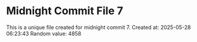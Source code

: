 # Midnight Commit File 7

This is a unique file created for midnight commit 7.
Created at: 2025-05-28 06:23:43
Random value: 4858
